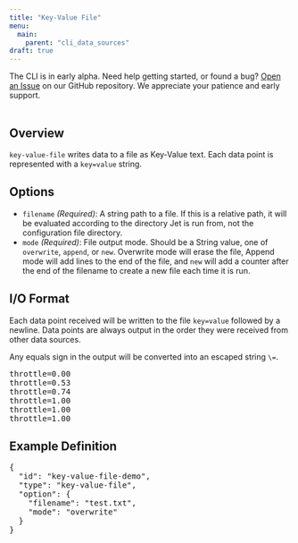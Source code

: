 ```yaml
---
title: "Key-Value File"
menu:
  main:
    parent: "cli_data_sources"
draft: true
---
```


<div class="bp3-callout">The CLI is in early alpha. Need help getting started, or found a bug? <a href="https://github.com/telemetryjet/telemetryjet-cli/issues/new">Open an Issue</a> on our GitHub repository. We appreciate your patience and early support.
</div>
<br />

## Overview
`key-value-file` writes data to a file as Key-Value text. Each data point is represented with a `key=value` string. 

## Options
- `filename` *(Required)*: A string path to a file. If this is a relative path, it will be evaluated according to the directory Jet is run from, not the configuration file directory.
- `mode` *(Required)*: File output mode. Should be a String value, one of `overwrite`, `append`, or `new`. Overwrite mode will erase the file, Append mode will add lines to the end of the file, and `new` will add a counter after the end of the filename to create a new file each time it is run.

## I/O Format
Each data point received will be written to the file `key=value` followed by a newline. Data points are always output in the order they were received from other data sources.

Any equals sign in the output will be converted into an escaped string `\=`.

<pre>
throttle=0.00
throttle=0.53
throttle=0.74
throttle=1.00
throttle=1.00
throttle=1.00
</pre>

## Example Definition
<pre>
{
  "id": "key-value-file-demo",
  "type": "key-value-file",
  "option": {
    "filename": "test.txt",
    "mode": "overwrite"
  }
}
</pre>

